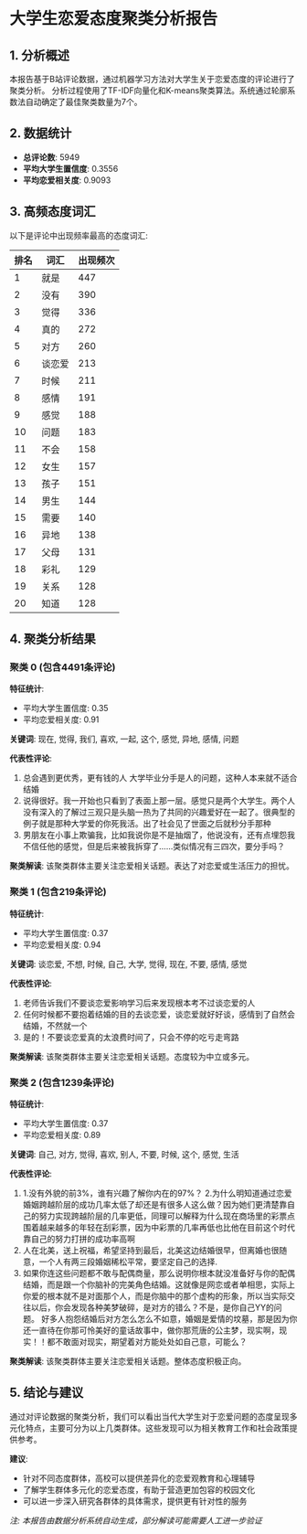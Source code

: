# 大学生恋爱态度聚类分析报告

## 1. 分析概述

本报告基于B站评论数据，通过机器学习方法对大学生关于恋爱态度的评论进行了聚类分析。
分析过程使用了TF-IDF向量化和K-means聚类算法。系统通过轮廓系数法自动确定了最佳聚类数量为7个。

## 2. 数据统计

- **总评论数**: 5949
- **平均大学生置信度**: 0.3556
- **平均恋爱相关度**: 0.9093

## 3. 高频态度词汇

以下是评论中出现频率最高的态度词汇:

| 排名 | 词汇 | 出现频次 |
|------|------|----------|
| 1 | 就是 | 447 |
| 2 | 没有 | 390 |
| 3 | 觉得 | 336 |
| 4 | 真的 | 272 |
| 5 | 对方 | 260 |
| 6 | 谈恋爱 | 213 |
| 7 | 时候 | 211 |
| 8 | 感情 | 191 |
| 9 | 感觉 | 188 |
| 10 | 问题 | 183 |
| 11 | 不会 | 158 |
| 12 | 女生 | 157 |
| 13 | 孩子 | 151 |
| 14 | 男生 | 144 |
| 15 | 需要 | 140 |
| 16 | 异地 | 138 |
| 17 | 父母 | 131 |
| 18 | 彩礼 | 129 |
| 19 | 关系 | 128 |
| 20 | 知道 | 128 |

## 4. 聚类分析结果

### 聚类 0 (包含4491条评论)

**特征统计**:
- 平均大学生置信度: 0.35
- 平均恋爱相关度: 0.91

**关键词**: 现在, 觉得, 我们, 喜欢, 一起, 这个, 感觉, 异地, 感情, 问题

**代表性评论**:
1. 总会遇到更优秀，更有钱的人 大学毕业分手是人的问题，这种人本来就不适合结婚
2. 说得很好。我一开始也只看到了表面上那一层。感觉只是两个大学生。两个人没有深入的了解过三观只是头脑一热为了共同的兴趣爱好在一起了。很典型的例子就是那种大学爱的你死我活。出了社会见了世面之后就秒分手那种
3. 男朋友在小事上欺骗我，比如我说你是不是抽烟了，他说没有，还有点埋怨我不信任他的感觉，但是后来被我拆穿了……类似情况有三四次，要分手吗？

**聚类解读**: 该聚类群体主要关注恋爱相关话题。表达了对恋爱或生活压力的担忧。

### 聚类 1 (包含219条评论)

**特征统计**:
- 平均大学生置信度: 0.37
- 平均恋爱相关度: 0.94

**关键词**: 谈恋爱, 不想, 时候, 自己, 大学, 觉得, 现在, 不要, 感情, 感觉

**代表性评论**:
1. 老师告诉我们不要谈恋爱影响学习后来发现根本考不过谈恋爱的人
2. 任何时候都不要抱着结婚的目的去谈恋爱，谈恋爱就好好谈，感情到了自然会结婚，不然就一个
3. 是的！不要谈恋爱真的太浪费时间了，只会不停的吃亏走弯路

**聚类解读**: 该聚类群体主要关注恋爱相关话题。态度较为中立或多元。

### 聚类 2 (包含1239条评论)

**特征统计**:
- 平均大学生置信度: 0.37
- 平均恋爱相关度: 0.89

**关键词**: 自己, 对方, 觉得, 喜欢, 别人, 不要, 时候, 这个, 感觉, 生活

**代表性评论**:
1. 1.没有外貌的前3%，谁有兴趣了解你内在的97%？
2.为什么明知道通过恋爱婚姻跨越阶层的成功几率太低了却还是有很多人这么做？因为她们更清楚靠自己的努力实现跨越阶层的几率更低，同理可以解释为什么现在商场里的彩票点围着越来越多的年轻在刮彩票，因为中彩票的几率再低也比他在目前这个时代靠自己的努力打拼的成功率高啊
2. 人在北美，送上祝福，希望坚持到最后，北美这边结婚很早，但离婚也很随意，一个人有两三段婚姻稀松平常，要坚定自己的选择.
3. 如果你连这些问题都不敢与配偶商量，那么说明你根本就没准备好与你的配偶结婚，而是跟一个你脑补的完美角色结婚。这就像是网恋或者单相思，实际上你爱的根本就不是对面那个人，而是你脑中的那个虚构的形象，所以当实际交往以后，你会发现各种美梦破碎，是对方的错么？不是，是你自己YY的问题。 好多人抱怨结婚后对方怎么怎么不如意，婚姻是爱情的坟墓，那是因为你还一直待在你那可怜美好的童话故事中，做你那荒唐的公主梦，现实啊，现实！！都不敢面对现实，期望着对方能处处如自己意，可能么？

**聚类解读**: 该聚类群体主要关注恋爱相关话题。整体态度积极正向。

## 5. 结论与建议

通过对评论数据的聚类分析，我们可以看出当代大学生对于恋爱问题的态度呈现多元化特点，主要可分为以上几类群体。这些发现可以为相关教育工作和社会政策提供参考。

**建议**:
- 针对不同态度群体，高校可以提供差异化的恋爱观教育和心理辅导
- 了解学生群体多元化的恋爱态度，有助于营造更加包容的校园文化
- 可以进一步深入研究各群体的具体需求，提供更有针对性的服务

*注: 本报告由数据分析系统自动生成，部分解读可能需要人工进一步验证*
